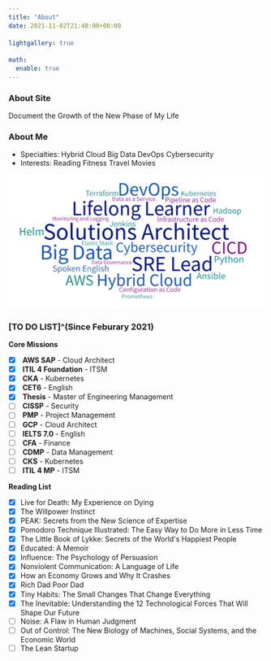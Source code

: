 ```yaml
---
title: "About"
date: 2021-11-02T21:40:00+08:00

lightgallery: true

math:
  enable: true
---
```


### About Site

<i class="fas fa-seedling fa-fw"></i> Document the Growth of the New Phase of My Life

### About Me

+ <i class="fas fa-user-tie fa-fw"></i> Specialties: <i class="fas fa-cloud-upload-alt fa-fw"></i> Hybrid Cloud <i class="fas fa-layer-group"></i> Big Data <i class="far fa-object-group fa-fw"></i> DevOps <i class="fas fa-user-shield fa-fw"></i> Cybersecurity
+ <i class="fas fa-heart fa-fw"></i> Interests: <i class="fas fa-book-reader fa-fw"></i> Reading <i class="fas fa-running fa-fw"></i> Fitness <i class="fab fa-fly fa-fw"></i> Travel <i class="fas fa-film fa-fw"></i> Movies

![skills](skills.png)

### [TO DO LIST]^(Since Feburary 2021)

<i class="fas fa-tasks fa-fw"></i> **Core Missions**
- [x] <i class="fab fa-aws fa-fw"></i> **AWS SAP** - Cloud Architect
- [x] <i class="fas fa-cogs fa-fw"></i> **ITIL 4 Foundation** - ITSM
- [x] <i class="fas fa-dharmachakra fa-fw"></i> **CKA** - Kubernetes
- [x] <i class="fas fa-language fa-fw"></i> **CET6** - English
- [x] <i class="fas fa-graduation-cap fa-fw"></i> **Thesis** - Master of Engineering Management
- [ ] <i class="fas fa-user-shield fa-fw"></i> **CISSP** - Security
- [ ] <i class="fas fa-users-cog fa-fw"></i> **PMP** - Project Management
- [ ] <i class="fab fa-google fa-fw"></i> **GCP** - Cloud Architect
- [ ] <i class="fas fa-language fa-fw"></i> **IELTS 7.0** - English
- [ ] <i class="fas fa-hand-holding-usd fa-fw"></i> **CFA** - Finance
- [ ] <i class="fas fa-user-tag fa-fw"></i> **CDMP** - Data Management
- [ ] <i class="fas fa-dharmachakra fa-fw"></i> **CKS** - Kubernetes
- [ ] <i class="fas fa-cogs fa-fw"></i> **ITIL 4 MP** - ITSM

<i class="fas fa-book-open fa-fw"></i> **Reading List**

- [x] Live for Death: My Experience on Dying
- [x] The Willpower Instinct 
- [x] PEAK: Secrets from the New Science of Expertise
- [x] Pomodoro Technique Illustrated: The Easy Way to Do More in Less Time
- [x] The Little Book of Lykke: Secrets of the World's Happiest People
- [x] Educated: A Memoir
- [x] Influence: The Psychology of Persuasion
- [x] Nonviolent Communication: A Language of Life
- [x] How an Economy Grows and Why It Crashes
- [x] Rich Dad Poor Dad
- [x] Tiny Habits: The Small Changes That Change Everything
- [x] The Inevitable: Understanding the 12 Technological Forces That Will Shape Our Future
- [ ] Noise: A Flaw in Human Judgment
- [ ] Out of Control: The New Biology of Machines, Social Systems, and the Economic World
- [ ] The Lean Startup
